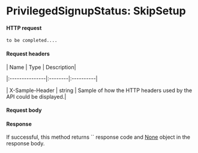 # PrivilegedSignupStatus: SkipSetup


#### HTTP request
```http
to be completed....
```
#### Request headers
| Name       | Type | Description|

|:---------------|:--------|:----------|

| X-Sample-Header  | string  | Sample of how the HTTP headers used by the API could be displayed.|

#### Request body

#### Response
If successful, this method returns `` response code and [None](../resources/none.md) object in the response body.
